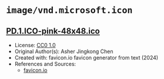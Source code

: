 # `image/vnd.microsoft.icon`

## [PD.1.ICO-pink-48x48.ico](../files/PD.1.ICO-pink-48x48.ico)

- License: [CC0 1.0](./LICENSE.1.txt)
- Original Author(s): Asher Jingkong Chen
- Created with: favicon.io favicon generator from text (2024)
- References and Sources:
  - [favicon.io](https://favicon.io/favicon-generator/)
